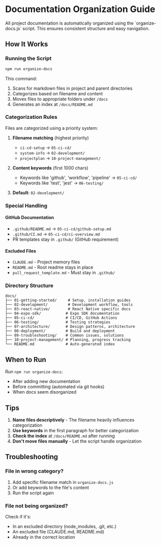 # Documentation Organization Guide

<overview>
All project documentation is automatically organized using the `organize-docs.js` script. This ensures consistent structure and easy navigation.

## How It Works

### Running the Script
```bash
npm run organize-docs
```

This command:
1. Scans for markdown files in project and parent directories
2. Categorizes based on filename and content
3. Moves files to appropriate folders under `/docs`
4. Generates an index at `/docs/README.md`

### Categorization Rules

Files are categorized using a priority system:

1. **Filename matching** (highest priority)
   - `ci-cd-setup` → `05-ci-cd/`
   - `system-info` → `02-development/`
   - `projectplan` → `10-project-management/`

2. **Content keywords** (first 1000 chars)
   - Keywords like 'github', 'workflow', 'pipeline' → `05-ci-cd/`
   - Keywords like 'test', 'jest' → `06-testing/`

3. **Default**: `02-development/`

### Special Handling

#### GitHub Documentation
- `.github/README.md` → `05-ci-cd/github-setup.md`
- `.github/CI.md` → `05-ci-cd/ci-overview.md`
- PR templates stay in `.github/` (GitHub requirement)

#### Excluded Files
- `CLAUDE.md` - Project memory files
- `README.md` - Root readme stays in place
- `pull_request_template.md` - Must stay in `.github/`

### Directory Structure
```
docs/
├── 01-getting-started/     # Setup, installation guides
├── 02-development/         # Development workflow, tools
├── 03-react-native/        # React Native specific docs
├── 04-expo-sdk/           # Expo SDK documentation
├── 05-ci-cd/              # CI/CD, GitHub Actions
├── 06-testing/            # Testing strategies
├── 07-architecture/       # Design patterns, architecture
├── 08-deployment/         # Build and deployment
├── 09-troubleshooting/    # Common issues, solutions
├── 10-project-management/ # Planning, progress tracking
└── README.md              # Auto-generated index
```

## When to Run

Run `npm run organize-docs`:
- After adding new documentation
- Before committing (automated via git hooks)
- When docs seem disorganized

## Tips

1. **Name files descriptively** - The filename heavily influences categorization
2. **Use keywords** in the first paragraph for better categorization
3. **Check the index** at `/docs/README.md` after running
4. **Don't move files manually** - Let the script handle organization

## Troubleshooting

### File in wrong category?
1. Add specific filename match in `organize-docs.js`
2. Or add keywords to the file's content
3. Run the script again

### File not being organized?
Check if it's:
- In an excluded directory (node_modules, .git, etc.)
- An excluded file (CLAUDE.md, README.md)
- Already in the correct location
</overview>